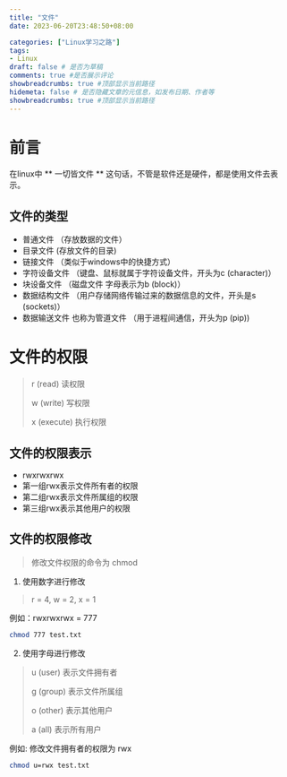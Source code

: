 ```yaml
---
title: "文件"
date: 2023-06-20T23:48:50+08:00

categories: ["Linux学习之路"]
tags: 
- Linux
draft: false # 是否为草稿 
comments: true #是否展示评论
showbreadcrumbs: true #顶部显示当前路径
hidemeta: false # 是否隐藏文章的元信息，如发布日期、作者等
showbreadcrumbs: true #顶部显示当前路径
---
```


# 前言
在linux中 ** 一切皆文件 ** 这句话，不管是软件还是硬件，都是使用文件去表示。

## 文件的类型
- 普通文件 （存放数据的文件）
- 目录文件 (存放文件的目录)
- 链接文件 （类似于windows中的快捷方式）
- 字符设备文件 （键盘、鼠标就属于字符设备文件，开头为c (character)）
- 块设备文件 （磁盘文件 字母表示为b (block)）
- 数据结构文件 （用户存储网络传输过来的数据信息的文件，开头是s (sockets)）
- 数据输送文件 也称为管道文件 （用于进程间通信，开头为p (pip))


# 文件的权限
> r (read) 读权限
>
> w (write) 写权限
>
>x (execute) 执行权限


## 文件的权限表示

- rwxrwxrwx
- 第一组rwx表示文件所有者的权限
- 第二组rwx表示文件所属组的权限
- 第三组rwx表示其他用户的权限

## 文件的权限修改
> 修改文件权限的命令为 chmod 
1. 使用数字进行修改
> r = 4, w = 2, x = 1  

例如：rwxrwxrwx = 777
```bash
chmod 777 test.txt
```
2. 使用字母进行修改
> u (user) 表示文件拥有者
>
> g (group) 表示文件所属组
>
> o (other) 表示其他用户
>
> a (all) 表示所有用户

例如: 修改文件拥有者的权限为 rwx
```bash
chmod u=rwx test.txt
```








